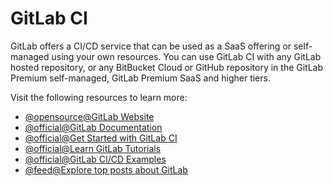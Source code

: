 # GitLab CI

GitLab offers a CI/CD service that can be used as a SaaS offering or self-managed using your own resources. You can use GitLab CI with any GitLab hosted repository, or any BitBucket Cloud or GitHub repository in the GitLab Premium self-managed, GitLab Premium SaaS and higher tiers.

Visit the following resources to learn more:

- [@opensource@GitLab Website](https://gitlab.com/)
- [@official@GitLab Documentation](https://docs.gitlab.com/)
- [@official@Get Started with GitLab CI](https://docs.gitlab.com/ee/ci/quick_start/)
- [@official@Learn GitLab Tutorials](https://docs.gitlab.com/ee/tutorials/)
- [@official@GitLab CI/CD Examples](https://docs.gitlab.com/ee/ci/examples/)
- [@feed@Explore top posts about GitLab](https://app.daily.dev/tags/gitlab?ref=roadmapsh)
